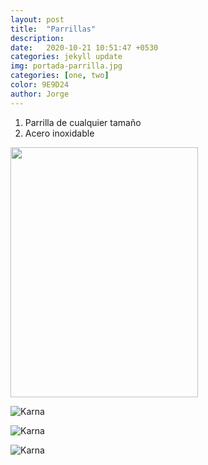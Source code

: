 ```yaml
---
layout: post
title:  "Parrillas"
description:   
date:   2020-10-21 10:51:47 +0530
categories: jekyll update
img: portada-parrilla.jpg
categories: [one, two]
color: 9E9D24
author: Jorge
---
```

1. Parrilla de cualquier tamaño
2. Acero inoxidable

<img src="https://github.com/Jorge-onofa/karna/blob/gh-pages/images/parrilla1.jpg?raw=true" width="300" height="400" />


![Karna]({{site.baseurl}}/images/parrilla1.jpg)

![Karna]({{site.baseurl}}/images/parrilla2.jpg)

![Karna]({{site.baseurl}}/images/parrilla3.jpg)
